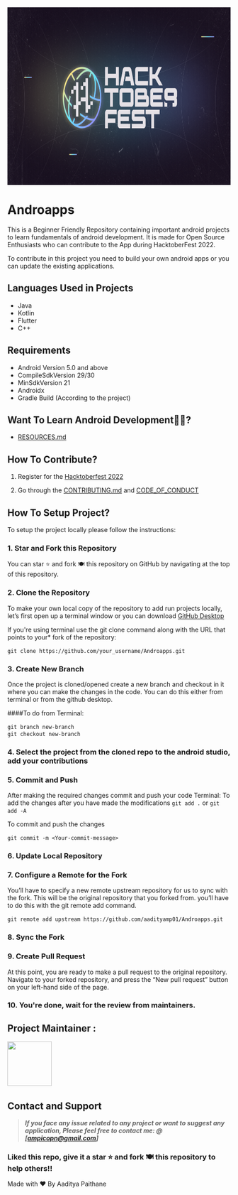 <a href="https://github.com/aadityamp01/Androapps">
  <div align="center"> <img align="center" alt="hacktoberfest22" src="./assets/hacktoberfest22.png" height='400' width='900'></div>
</a>

# Androapps

This is a Beginner Friendly Repository containing important android projects to learn fundamentals of android development. It is made for Open Source Enthusiasts who can contribute to the App during HacktoberFest 2022. 


To contribute in this project you need to build your own android apps or you can update the existing applications.

## Languages Used in Projects
- Java
- Kotlin
- Flutter
- C++


## Requirements
  - Android Version 5.0 and above
   - CompileSdkVersion 29/30
   - MinSdkVersion 21
   - Androidx
   - Gradle Build (According to the project)
  

## Want To Learn Android Development👩‍💻?
- [RESOURCES.md](Resources.md)
  

## How To Contribute?

 1. Register for the [Hacktoberfest 2022](https://hacktoberfest.com)

 2. Go through the [CONTRIBUTING.md](https://github.com/aadityamp01/Androapps/blob/master/CONTRIBUTING.md) and [CODE_OF_CONDUCT](https://github.com/aadityamp01/Androapps/blob/master/CODE_OF_CONDUCT.md)


## How To Setup Project?

To setup the project locally please follow the instructions:
### 1. Star and Fork this Repository
You can star ⭐ and fork 🍽️ this repository on GitHub by navigating at the top of this repository.

### 2. Clone the Repository
To make your own local copy of the repository to add run projects locally, let’s first open up a terminal window or you can download [GitHub Desktop](https://desktop.github.com/)

If you're using terminal use the git clone command along with the URL that points to your* fork of the repository:
```
git clone https://github.com/your_username/Androapps.git
```

### 3. Create New Branch
Once the project is cloned/opened create a new branch and checkout in it where you can make the changes in the code.
You can do this either from terminal or from the github desktop.

####To do from Terminal:
```
git branch new-branch
git checkout new-branch
```
### 4. Select the project from the cloned repo to the android studio, add your contributions

### 5. Commit and Push
 After making the required changes commit and push your code
Terminal:
To add the changes after you have made the modifications
``` git add . ``` or ``` git add -A ```

To commit and push the changes
```
git commit -m <Your-commit-message>
```

### 6. Update Local Repository
### 7. Configure a Remote for the Fork
You’ll have to specify a new remote upstream repository for us to sync with the fork. This will be the original repository that you forked from. you’ll have to do this with the git remote add command.
```
git remote add upstream https://github.com/aadityamp01/Androapps.git
```
### 8. Sync the Fork
### 9. Create Pull Request
At this point, you are ready to make a pull request to the original repository.
Navigate to your forked repository, and press the “New pull request” button on your left-hand side of the page.

### 10. You're done, wait for the review from maintainers.


## Project Maintainer :

<a href="https://github.com/aadityamp01"><img src="https://avatars.githubusercontent.com/u/51539518?v=4" width="100px" height="100px"></a>



## Contact and Support

> **_If you face any issue related to any project or want to suggest any application, Please feel free to contact me:   @ [ampicopn@gmail.com]_**

### Liked this repo, give it a star ⭐ and fork 🍽️ this repository to help others!!


Made with ❤️ By Aaditya Paithane

